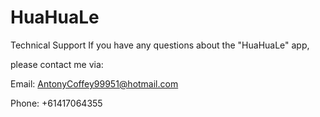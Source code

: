 # HuaHuaLe
Technical Support If you have any questions about the "HuaHuaLe" app,

please contact me via:

Email: AntonyCoffey99951@hotmail.com

Phone: +61417064355
